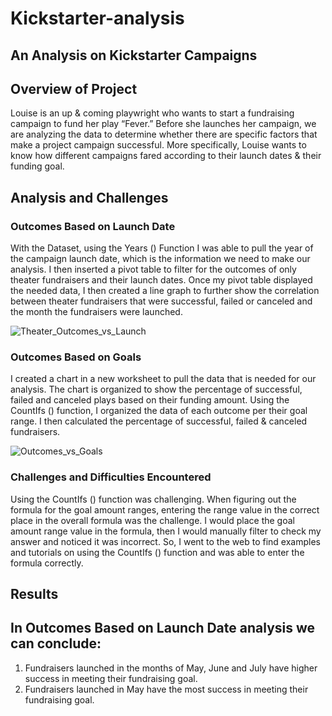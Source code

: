 # Kickstarter-analysis
## An Analysis on Kickstarter Campaigns
## Overview of Project
Louise is an up & coming playwright who wants to start a fundraising campaign to fund her play “Fever.” Before she launches her campaign, we are analyzing the data to determine whether there are specific factors that make a project campaign successful. More specifically, Louise wants to know how different campaigns fared according to their launch dates & their funding goal. 

## Analysis and Challenges
### Outcomes Based on Launch Date
With the Dataset, using the Years () Function I was able to pull the year of the campaign launch date, which is the information we need to make our analysis. I then inserted a pivot table to filter for the outcomes of only theater fundraisers and their launch dates. Once my pivot table displayed the needed data, I then created a line graph to further show the correlation between theater fundraisers that were successful, failed or canceled and the month the fundraisers were launched.

![Theater_Outcomes_vs_Launch](https://user-images.githubusercontent.com/81998045/115982292-e6f59200-a567-11eb-93bc-92bb29df8a0c.png)

### Outcomes Based on Goals
I created a chart in a new worksheet to pull the data that is needed for our analysis. The chart is organized to show the percentage of successful, failed and canceled plays based on their funding amount. Using the CountIfs () function, I organized the data of each outcome per their goal range. I then calculated the percentage of successful, failed & canceled fundraisers.

![Outcomes_vs_Goals](https://user-images.githubusercontent.com/81998045/115982321-2c19c400-a568-11eb-8664-8b345993f286.png)


### Challenges and Difficulties Encountered
Using the CountIfs () function was challenging. When figuring out the formula for the goal amount ranges, entering the range value in the correct place in the overall formula was the challenge. I would place the goal amount range value in the formula, then I would manually filter to check my answer and noticed it was incorrect. So, I went to the web to find examples and tutorials on using the CountIfs () function and was able to enter the formula correctly.

## Results
## In Outcomes Based on Launch Date analysis we can conclude:
  1. Fundraisers launched in the months of May, June and July have higher success in meeting their fundraising goal.
  2. Fundraisers launched in May have the most success in meeting their fundraising goal.



